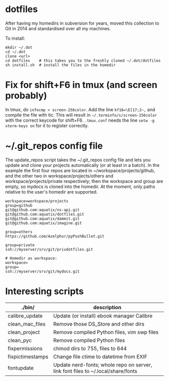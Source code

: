 dotfiles
========

After having my homedirs in subversion for years, moved this collection to Git in 2014 and standardised over all my machines.

To install:

```
mkdir ~/.dot
cd ~/.dot
clone <url>
cd dotfiles    # this takes you to the freshly cloned ~/.dot/dotfiles
sh install.sh  # install the files in the homedir
```

# Fix for shift+F6 in tmux (and screen probably)

In tmux, do `infocmp > screen-256color`. Add the line `kf16=\E[17;2~,` and compile the file with tic. This will result in `~/.terminfo/s/screen-256color` with the correct keycode for shift+F6. `.tmux.conf` needs the line `setw -g xterm-keys on` for it to register correctly.

# ~/.git_repos config file

The update_repos script takes the ~/.git_repos config file and lets you update and clone your projects automatically (or at least in a batch). In the example the first four repos are located in ~/workspace/projects/github, and the other two in workspace/projects/others and workspace/projects/private respectively; then the workspace and group are empty, so mydocs is cloned into the homedir. At the moment, only paths relative to the user's homedir are supported.

```
workspace=workspace/projects
group=github
git@github.com:aquatix/ns-api.git
git@github.com:aquatix/dotfiles.git
git@github.com:aquatix/dammit.git
git@github.com:aquatix/imagine.git

group=others
https://github.com/Azelphur/pyPushBullet.git

group=private
ssh://myserver/srv/git/privdotfiles.git

# Homedir as workspace:
workspace=
group=
ssh://myserver/srv/git/mydocs.git
```

# Interesting scripts

| ./bin/   | description     |
|----------|-----------------|
| calibre_update  | Update (or install) ebook manager Calibre |
| clean_mac_files | Remove those DS_Store and other dirs |
| clean_project   | Remove compiled Python files, vim swp files |
| clean_pyc       | Remove compiled Python files|
| fixpermissions   | chmod dirs to 755, files to 644  |
| fixpictimestamps | Change file ctime to datetime from EXIF |
| fontupdate       | Update nerd-fonts; whole repo on server, link font files to ~/.local/share/fonts |
